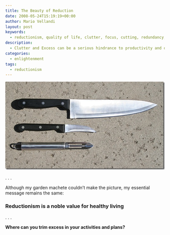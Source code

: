 ```yaml
---
title: The Beauty of Reduction
date: 2008-05-24T15:19:19+00:00
author: Mario Vellandi
layout: post
keywords:
  - reductionism, quality of life, clutter, focus, cutting, redundancy, productivity, happiness, zen
description:
  - Clutter and Excess can be a serious hindrance to productivity and quality of life. Reductionism across our lives can establish focus on what's important
categories:
  - enlightenment
tags:
  - reductionism
---
```

<img style="border-right:0;border-top:0;border-left:0;border-bottom:0;" src="../wp-content/uploads/2008/05/reductionism-knifes-thumb.jpg" alt="reduction knives minimalism" width="504" height="278" />

. . .

Although my garden machete couldn&#8217;t make the picture, my essential message remains the same:

### Reductionism is a noble value for healthy living

. . .

**Where can you trim excess in your activities and plans?**
